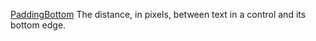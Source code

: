 [PaddingBottom](filename.md) The distance, in pixels, between text in a control and its bottom edge.
